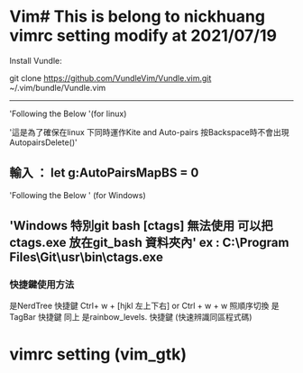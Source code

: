 # Vim# This is belong to nickhuang vimrc setting modify at 2021/07/19 #

Install Vundle: 

git clone https://github.com/VundleVim/Vundle.vim.git ~/.vim/bundle/Vundle.vim

---------------------------------------------------------------------------------------------------


'Following the Below '(for linux)

'這是為了確保在linux 下同時運作Kite and Auto-pairs 按Backspace時不會出現AutopairsDelete()'

輸入 ： let g:AutoPairsMapBS = 0
---------------------------------------------------------------------------------------------------
'Following the Below ' (for Windows)

'Windows 特別git bash [ctags] 無法使用 可以把ctags.exe 放在git_bash 資料夾內'
ex : C:\\Program Files\\Git\\usr\\bin\\ctags.exe
---------------------------------------------------------------------------------------------------
### 快捷鍵使用方法 ###

<F2> 是NerdTree 快捷鍵 Ctrl+ w + [hjkl 左上下右] or Ctrl + w + w 照順序切換
<F8> 是TagBar   快捷鍵 同上
<F3> 是rainbow_levels. 快捷鍵 (快速辨識同區程式碼)


# vimrc setting (vim_gtk)
